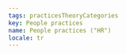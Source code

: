 ```yaml
---
tags: practicesTheoryCategories
key: People practices
name: People practices ("HR")
locale: tr
---
```

